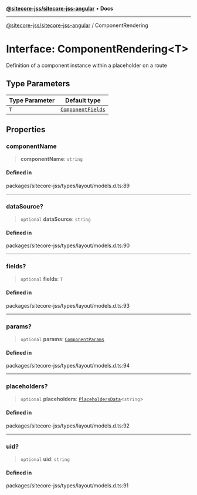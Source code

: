 [**@sitecore-jss/sitecore-jss-angular**](../README.md) • **Docs**

***

[@sitecore-jss/sitecore-jss-angular](../README.md) / ComponentRendering

# Interface: ComponentRendering\<T\>

Definition of a component instance within a placeholder on a route

## Type Parameters

| Type Parameter | Default type |
| ------ | ------ |
| `T` | [`ComponentFields`](ComponentFields.md) |

## Properties

### componentName

> **componentName**: `string`

#### Defined in

packages/sitecore-jss/types/layout/models.d.ts:89

***

### dataSource?

> `optional` **dataSource**: `string`

#### Defined in

packages/sitecore-jss/types/layout/models.d.ts:90

***

### fields?

> `optional` **fields**: `T`

#### Defined in

packages/sitecore-jss/types/layout/models.d.ts:93

***

### params?

> `optional` **params**: [`ComponentParams`](ComponentParams.md)

#### Defined in

packages/sitecore-jss/types/layout/models.d.ts:94

***

### placeholders?

> `optional` **placeholders**: [`PlaceholdersData`](../type-aliases/PlaceholdersData.md)\<`string`\>

#### Defined in

packages/sitecore-jss/types/layout/models.d.ts:92

***

### uid?

> `optional` **uid**: `string`

#### Defined in

packages/sitecore-jss/types/layout/models.d.ts:91
